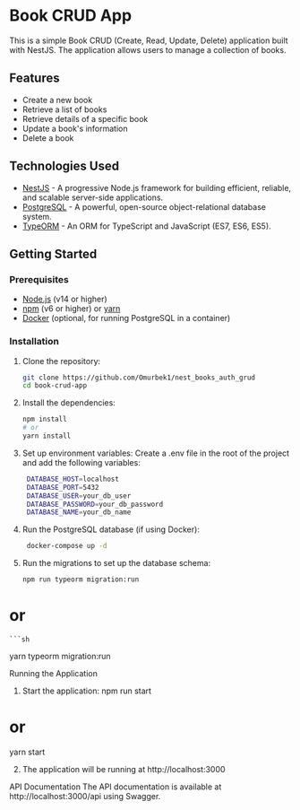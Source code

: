 # Book CRUD App

This is a simple Book CRUD (Create, Read, Update, Delete) application built with NestJS. The application allows users to manage a collection of books.

## Features

- Create a new book
- Retrieve a list of books
- Retrieve details of a specific book
- Update a book's information
- Delete a book

## Technologies Used

- [NestJS](https://nestjs.com/) - A progressive Node.js framework for building efficient, reliable, and scalable server-side applications.
- [PostgreSQL](https://www.postgresql.org/) - A powerful, open-source object-relational database system.
- [TypeORM](https://typeorm.io/) - An ORM for TypeScript and JavaScript (ES7, ES6, ES5).

## Getting Started

### Prerequisites

- [Node.js](https://nodejs.org/) (v14 or higher)
- [npm](https://www.npmjs.com/) (v6 or higher) or [yarn](https://yarnpkg.com/)
- [Docker](https://www.docker.com/) (optional, for running PostgreSQL in a container)

### Installation

1. Clone the repository:

   ```sh
   git clone https://github.com/Omurbek1/nest_books_auth_grud
   cd book-crud-app

2. Install the dependencies:
    ```sh
    npm install
    # or
    yarn install


3. Set up environment variables:
Create a .env file in the root of the project and add the following variables:
    ```sh
     DATABASE_HOST=localhost
     DATABASE_PORT=5432
     DATABASE_USER=your_db_user
     DATABASE_PASSWORD=your_db_password
     DATABASE_NAME=your_db_name


4. Run the PostgreSQL database (if using Docker):
    ```sh
     docker-compose up -d

5. Run the migrations to set up the database schema:
    ```sh
    npm run typeorm migration:run
# or



    ```sh
   yarn typeorm migration:run


Running the Application

1. Start the application:
npm run start
# or
yarn start

2. The application will be running at http://localhost:3000

API Documentation
The API documentation is available at http://localhost:3000/api using Swagger.